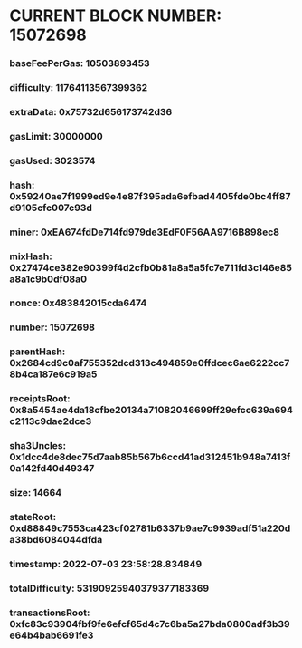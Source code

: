 # CURRENT BLOCK NUMBER: 15072698

### baseFeePerGas: 10503893453
### difficulty: 11764113567399362
### extraData: 0x75732d656173742d36
### gasLimit: 30000000
### gasUsed: 3023574
### hash: 0x59240ae7f1999ed9e4e87f395ada6efbad4405fde0bc4ff87d9105cfc007c93d
### miner: 0xEA674fdDe714fd979de3EdF0F56AA9716B898ec8
### mixHash: 0x27474ce382e90399f4d2cfb0b81a8a5a5fc7e711fd3c146e85a8a1c9b0df08a0
### nonce: 0x483842015cda6474
### number: 15072698
### parentHash: 0x2684cd9c0af755352dcd313c494859e0ffdcec6ae6222cc78b4ca187e6c919a5
### receiptsRoot: 0x8a5454ae4da18cfbe20134a71082046699ff29efcc639a694c2113c9dae2dce3
### sha3Uncles: 0x1dcc4de8dec75d7aab85b567b6ccd41ad312451b948a7413f0a142fd40d49347
### size: 14664
### stateRoot: 0xd88849c7553ca423cf02781b6337b9ae7c9939adf51a220da38bd6084044dfda
### timestamp: 2022-07-03 23:58:28.834849
### totalDifficulty: 53190925940379377183369
### transactionsRoot: 0xfc83c93904fbf9fe6efcf65d4c7c6ba5a27bda0800adf3b39e64b4bab6691fe3

